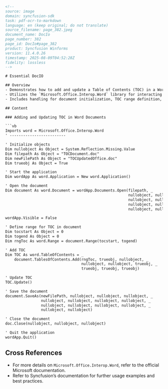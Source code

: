 ```html
<!--
source: image
domain: syncfusion-sdk
task: pdf-ocr-to-markdown
language: en (keep original; do not translate)
source_filename: page_382.jpeg
document_name: DocIo
page_number: 382
page_id: DocIo#page_382
product: Syncfusion Winforms
version: 11.4.0.26
timestamp: 2025-08-09T04:52:28Z
fidelity: lossless
-->

# Essential DocIO

## Overview
- Demonstrates how to add and update a Table of Contents (TOC) in a Word document using VB.NET
- Utilizes the `Microsoft.Office.Interop.Word` library for interacting with Word documents
- Includes handling for document initialization, TOC range definition, and document saving

## Content

### Adding and Updating TOC in Word Documents

```vb
Imports word = Microsoft.Office.Interop.Word
' -------------------------

' Initialize objects
Dim nullobject As Object = System.Reflection.Missing.Value
Dim filepath As Object = "TOCDocument.doc"
Dim newFilePath As Object = "TOCUpdatedOffice.doc"
Dim trueobj As Object = True

' Start the application
Dim wordApp As word.Application = New word.Application()

' Open the document
Dim document As word.Document = wordApp.Documents.Open(filepath, _
                                                       nullobject, nullobject, nullobject, nullobject, _
                                                       nullobject, nullobject, nullobject, nullobject, _
                                                       nullobject, nullobject, nullobject, nullobject, _
                                                       nullobject, nullobject, nullobject)

wordApp.Visible = False

' Define range for TOC in document
Dim tocstart As Object = 0
Dim togend As Object = 0
Dim rngToc As word.Range = document.Range(tocstart, togend)

' Add TOC
Dim TOC As word.TableOfContents = _
    document.TablesOfContents.Add(rngToc, trueobj, nullobject, _
                                  nullobject, nullobject, trueobj, _
                                  trueobj, trueobj, trueobj)

' Update TOC
TOC.Update()

' Save the document
document.SaveAs(newFilePath, nullobject, nullobject, nullobject, _
                nullobject, nullobject, nullobject, nullobject, _
                nullobject, nullobject, nullobject, nullobject, _
                nullobject, nullobject)

' Close the document
doc.Close(nullobject, nullobject, nullobject)

' Quit the application
wordApp.Quit()
```

## Cross References
- For more details on `Microsoft.Office.Interop.Word`, refer to the official Microsoft documentation.
- Refer to Syncfusion’s documentation for further usage examples and best practices.

<!-- tags: [syncfusion, winforms, essentialdocio, wordprocessing, toc, tableofcontents, vb.net, microsoftofficeinteropword] keywords: [table of contents, toc, document processing, word document, vb.net, code example, synchronization] -->
```